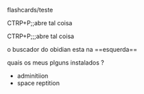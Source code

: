flashcards/teste


CTRP+P;;abre tal coisa



CTRP+P;;;abre tal coisa



o buscador do obidian esta na ==esquerda==



quais os meus plguns instalados
?
- adminitiion
- space reptition



